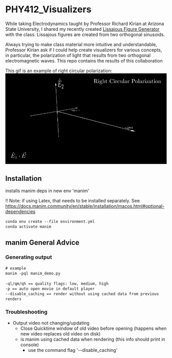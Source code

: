 # PHY412_Visualizers

While taking Electrodynamics taught by Professor Richard Kirian at Arizona State University, I shared my recently created [Lissajous Figure Generator](https://github.com/TFL4N/Lissajous-HTML5) with the class.  Lissajous figures are created from two orthogonal sinusoids.

Always trying to make class material more intuitive and understandable, Professor Kirian ask if I could help create visualizers for various concepts, in particular, the polarization of light that results from two orthogonal electromagnetic waves.  This repo contains the results of this collaboration 

This gif is an example of right circular polarization:
![Gif of Polarization](/examples/images/readme/circular_right_full_800x450.gif)

## Installation

installs manim deps in new env 'manim'

!! Note: if using Latex, that needs to be installed separately.  See https://docs.manim.community/en/stable/installation/macos.html#optional-dependencies

```
conda env create --file environment.yml
conda activate manim
```


## manim General Advice
### Generating output

```
# example
manim -pql manim_demo.py

-ql/qm/qh == quality flags: low, medium, high
-p == auto open movie in default player
--disable_caching == render without using cached data from previous renders
```

### Troubleshooting
- Output video not changing/updating
  - Close Quicktime window of old video before opening (happens when new video replaces old video on disk)
  - is manim using cached data when rendering (this info should print in console)
    - use the command flag '--disable_caching'
